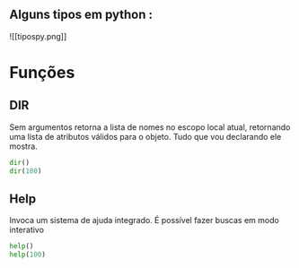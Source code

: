## Alguns tipos em python :

![[tipospy.png]]
# Funções

## DIR

Sem argumentos retorna a lista de nomes no escopo local atual, retornando uma lista de atributos válidos para o objeto.
Tudo que vou declarando ele mostra.

```python
dir()
dir(100)
```

## Help
Invoca um sistema de ajuda integrado. É possível fazer buscas em modo interativo
```python
help()
help(100)
```